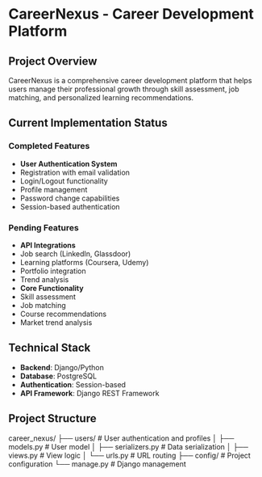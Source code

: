 # CareerNexus - Career Development Platform

## Project Overview
CareerNexus is a comprehensive career development platform that helps users manage their professional growth through skill assessment, job matching, and personalized learning recommendations.

## Current Implementation Status

### Completed Features
- **User Authentication System**
 - Registration with email validation
 - Login/Logout functionality
 - Profile management
 - Password change capabilities
 - Session-based authentication

### Pending Features
- **API Integrations**
 - Job search (LinkedIn, Glassdoor)
 - Learning platforms (Coursera, Udemy)
 - Portfolio integration
 - Trend analysis
- **Core Functionality**
 - Skill assessment
 - Job matching
 - Course recommendations
 - Market trend analysis

## Technical Stack
- **Backend**: Django/Python
- **Database**: PostgreSQL
- **Authentication**: Session-based
- **API Framework**: Django REST Framework

## Project Structure

career_nexus/
├── users/                 # User authentication and profiles
│   ├── models.py         # User model
│   ├── serializers.py    # Data serialization
│   ├── views.py          # View logic
│   └── urls.py           # URL routing
├── config/               # Project configuration
└── manage.py            # Django management